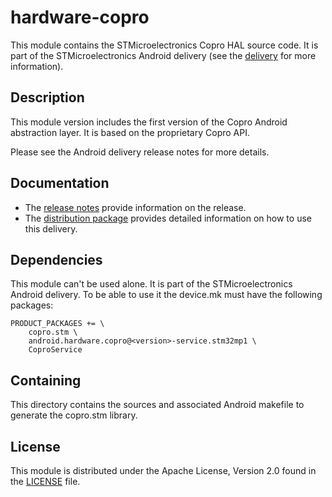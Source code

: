 # hardware-copro #

This module contains the STMicroelectronics Copro HAL source code.
It is part of the STMicroelectronics Android delivery (see the [delivery][] for more information).

[delivery]: https://wiki.st.com/stm32mpu/wiki/STM32MP15_distribution_for_Android_release_note_-_v1.0.0

## Description ##

This module version includes the first version of the Copro Android abstraction layer.
It is based on the proprietary Copro API.

Please see the Android delivery release notes for more details.

## Documentation ##

* The [release notes][] provide information on the release.
* The [distribution package][] provides detailed information on how to use this delivery.

[release notes]: https://wiki.st.com/stm32mpu/wiki/STM32MP15_distribution_for_Android_release_note_-_v1.0.0
[distribution package]: https://wiki.st.com/stm32mpu/wiki/STM32MP1_Distribution_Package_for_Android

## Dependencies ##

This module can't be used alone. It is part of the STMicroelectronics Android delivery.
To be able to use it the device.mk must have the following packages:
```
PRODUCT_PACKAGES += \
    copro.stm \
    android.hardware.copro@<version>-service.stm32mp1 \
    CoproService
```

## Containing ##

This directory contains the sources and associated Android makefile to generate the copro.stm library.

## License ##

This module is distributed under the Apache License, Version 2.0 found in the [LICENSE](./LICENSE) file.

